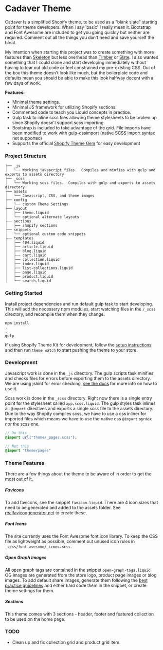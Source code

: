 # Cadaver Theme

Cadaver is a simplified Shopify theme, to be used as a "blank slate" starting point for theme developers.  When I say 'basic' I really mean it.  Bootstrap and Font Awesome are included to get you going quickly but neither are required.  Comment out all the things you don't need and save yourself the bloat.

My intention when starting this project was to create something with more features than [Skeleton](http://shopify.github.io/skeleton-theme/) but less overhead than [Timber](https://shopify.github.io/Timber/) or [Slate](https://github.com/Shopify/slate).  I also wanted something that I could clone and start developing immediately without having to tear out old code or feel constrained my pre-existing CSS. Out of the box this theme doesn't look like much, but the boilerplate code and defaults mean you should be able to make this look halfway decent with a few days of work.

__Features:__
- Minimal theme settings.
- Minimal JS framework for utilizing Shopify sections.
- Commented code to teach you Liquid concepts in practice.
- Gulp task to inline scss files allowing theme stylesheets to be broken up since Shopify doesn't support scss importing.
- Bootstrap is included to take advantage of the grid.  File imports have been modified to work with gulp-cssimport (native SCSS import syntax not supported)
- Supports the official [Shopify Theme Gem](https://github.com/Shopify/shopify_theme) for easy development

### Project Structure
```
├── _js
│   └── Working javascript files.  Compiles and minfies with gulp and exports to assets directory
├── _scss
│   └── Working scss files.  Compiles with gulp and exports to assets directory
├── assets
│   └── Javascript, CSS, and theme images
├── config
│   └── custom Theme Settings
├── layout
│   ├── theme.liquid
│   └── optional alternate layouts
├── sections
│   ├── shopify sections
├── snippets
│   └── optional custom code snippets
├── templates
│   ├── 404.liquid
│   ├── article.liquid
│   ├── blog.liquid
│   ├── cart.liquid
│   ├── collection.liquid
│   ├── index.liquid
│   ├── list-collections.liquid
│   ├── page.liquid
│   ├── product.liquid
│   └── search.liquid
```

### Getting Started

Install project dependencies and run default gulp task to start developing.  This will add the necessary npm modules, start watching files in the ```/_scss``` directory, and recompile them when they change.
```
npm install
.
.
gulp
```

If using Shopify Theme Kit for development, follow the [setup instructions](https://shopify.github.io/themekit/) and then run ```theme watch``` to start pushing the theme to your store.

### Development

Javascript work is done in the ``_js`` directory.  The gulp scripts task minifies and checks files for errors before exporting them to the assets directory.  We are using jshint for error checking, [see the docs](http://jshint.com/docs/) for more info on how to use it.

Scss work is done in the ``_scss`` directory.  Right now there is a single entry point for the stylesheet called ``app.scss.liquid``. The gulp styles task inlines all ``@import`` directives and exports a single scss file to the assets directory.  Due to the way Shopify compiles scss, we have to use a css inliner for imported files which means we have to use the native css ``@import`` syntax _not_ the scss one.

```scss
// Do this
@import url("theme/_pages.scss");

// Not this
@import "theme/pages"
```

### Theme Features

There are a few things about the theme to be aware of in order to get the most out of it.

##### Favicons

To add favicons, see the snippet ``favicon.liquid``.  There are 4 icon sizes that need to be generated and added to the assets folder.  See [realfavicongenerator.net](http://realfavicongenerator.net) to create these.

##### Font Icons

The site currently uses the Font Awesome font icon library.  To keep the CSS file as lightweight as possible, comment out unused icon rules in ``_scss/font-awesome/_icons.scss``.

##### Open Graph Images

All open graph tags are contained in the snippet ``open-graph-tags.liquid``.  OG images are generated from the store logo, product page images or blog images.  To add default share images, generate them following the [best practice guidelines](https://developers.facebook.com/docs/sharing/best-practices#images) and either hard code them in the snippet, or create theme settings for them.

##### Sections

This theme comes with 3 sections - header, footer and featured collection to be used on the home page.

### TODO

- Clean up and fix collection grid and product grid item.